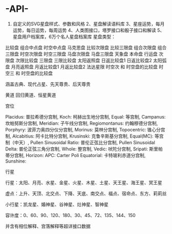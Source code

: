 # -API-
1. 自定义的SVG星盘样式、参数和风格  2、星盘解读语料库   3、星座运势，每月运势，每日运势，每周运势  4、人类图接口，塔罗接口和骰子接口和解读  5、星盘用户档案库，6万个名人星盘档案库
星盘类型：

比较盘 
组合中点盘 
时空中点盘 
马克思盘 
比较次限盘 
比较三限盘 
组合次限盘 
组合三限盘 
时空次限盘 
时空三限盘 
马盘次限盘 
马盘三限盘 
天象盘 
本命盘 
行运盘 
次限盘 
次限比较盘 
三限盘 
三限比较盘 
太阳返照盘 
日返比较盘1 
日返比较盘2 
太阳弧盘 
月亮返照盘 
月返比较盘1 
月返比较盘2 
法达星限 
时空次 和 时空盘的比较盘 
时空三 和 时空盘的比较盘 


涵盖古典、现代占星、先天尊贵、后天尊贵

黄道
回归黄道、恒星黄道

宫位

Placidus: 普拉希德分宫制,
Koch: 柯赫出生地分宫制,
Equal: 等宫制,
Campanus: 坎帕努斯分宫制,
Meridian: 子午线分宫制,
Regiomontanus: 约翰穆德分宫制,
Porphyry: 波菲力奥四分仪分宫制,
Morinus: 莫林分宫制,
Topocentric: 锥心分宫制,
Alcabitius: 阿卡比特分宫制,
Krusinski: 克鲁辛斯基分宫制,
Equal(MC): 等宫制（中天）,
Pullen Sinusoidal Ratio: 普伦正弦比分宫制,
Pullen Sinusoidal Delta: 普伦正弦三角分宫制,
Whole: 整宫制,
Vedic: 吠陀分宫制,
Sripati: 斯里帕蒂分宫制,
Horizon:
APC:
Carter Poli Equatorial: 卡特玻利赤道分宫制,
Sunshine:

行星

行星：太阳、月亮、水星、金星、火星、木星、土星、天王星、海王星、冥王星

虚点：上升、天顶、北交点、下降、天底、南交点、福点、宿命点、东方、莉莉丝

小行星：凯龙星、婚神星、谷神星、灶神星、智神星

容许度：0、60、90、120、180、30、45、72、135、144、150

并含有相位解释、宫落解释等超详接口数据
